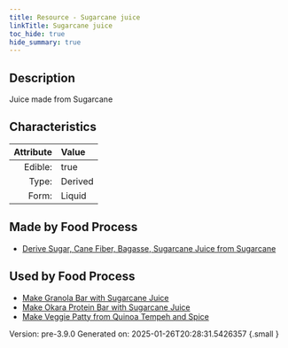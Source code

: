 ```yaml
---
title: Resource - Sugarcane juice
linkTitle: Sugarcane juice
toc_hide: true
hide_summary: true
---
```


## Description
Juice made from Sugarcane

## Characteristics

| Attribute      | Value |
|--------:|:------|
|Edible:|true|
|Type:|Derived|
|Form:|Liquid|
 



## Made by Food Process

- [Derive Sugar, Cane Fiber, Bagasse, Sugarcane Juice from Sugarcane](/docs/definitions/food/derive-sugar--cane-fiber--bagasse--sugarcane-juice-from-sugarcane)

    
## Used by Food Process

- [Make Granola Bar with Sugarcane Juice](/docs/definitions/food/make-granola-bar-with-sugarcane-juice)
- [Make Okara Protein Bar with Sugarcane Juice](/docs/definitions/food/make-okara-protein-bar-with-sugarcane-juice)
- [Make Veggie Patty from Quinoa Tempeh and Spice](/docs/definitions/food/make-veggie-patty-from-quinoa-tempeh-and-spice)


Version: pre-3.9.0 Generated on: 2025-01-26T20:28:31.5426357
{.small }
